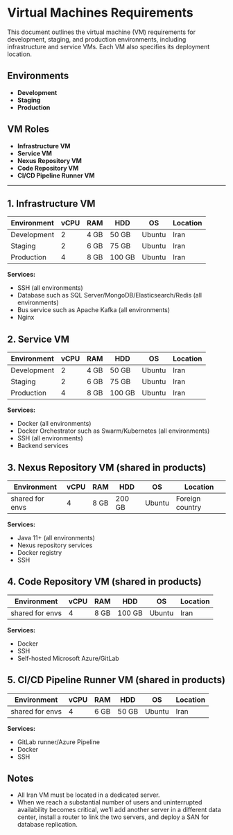 # Virtual Machines Requirements

This document outlines the virtual machine (VM) requirements for development, staging, and production environments, including infrastructure and service VMs. Each VM also specifies its deployment location.

## Environments

- **Development**
- **Staging**
- **Production**

## VM Roles

- **Infrastructure VM**
- **Service VM**
- **Nexus Repository VM**
- **Code Repository VM**
- **CI/CD Pipeline Runner VM**

---

## 1. Infrastructure VM

| Environment | vCPU | RAM  | HDD    | OS     | Location |
| ----------- | ---- | ---- | ------ | ------ | -------- |
| Development | 2    | 4 GB | 50 GB  | Ubuntu | Iran     |
| Staging     | 2    | 6 GB | 75 GB  | Ubuntu | Iran     |
| Production  | 4    | 8 GB | 100 GB | Ubuntu | Iran     |

**Services:**

- SSH (all environments)
- Database such as SQL Server/MongoDB/Elasticsearch/Redis (all environments)
- Bus service such as Apache Kafka (all environments)
- Nginx

## 2. Service VM

| Environment | vCPU | RAM  | HDD    | OS     | Location |
| ----------- | ---- | ---- | ------ | ------ | -------- |
| Development | 2    | 4 GB | 50 GB  | Ubuntu | Iran     |
| Staging     | 2    | 6 GB | 75 GB  | Ubuntu | Iran     |
| Production  | 4    | 8 GB | 100 GB | Ubuntu | Iran     |

**Services:**

- Docker (all environments)
- Docker Orchestrator such as Swarm/Kubernetes (all environments)
- SSH (all environments)
- Backend services

## 3. Nexus Repository VM (shared in products)

| Environment     | vCPU | RAM  | HDD    | OS     | Location        |
| --------------- | ---- | ---- | ------ | ------ | --------------- |
| shared for envs | 4    | 8 GB | 200 GB | Ubuntu | Foreign country |

**Services:**

- Java 11+ (all environments)
- Nexus repository services
- Docker registry
- SSH

## 4. Code Repository VM (shared in products)

| Environment     | vCPU | RAM  | HDD    | OS     | Location |
| --------------- | ---- | ---- | ------ | ------ | -------- |
| shared for envs | 4    | 8 GB | 100 GB | Ubuntu | Iran     |

**Services:**

- Docker
- SSH
- Self-hosted Microsoft Azure/GitLab

## 5. CI/CD Pipeline Runner VM (shared in products)

| Environment     | vCPU | RAM  | HDD   | OS     | Location |
| --------------- | ---- | ---- | ----- | ------ | -------- |
| shared for envs | 4    | 6 GB | 50 GB | Ubuntu | Iran     |

**Services:**

- GitLab runner/Azure Pipeline
- Docker
- SSH

## Notes  

- All Iran VM must be located in a dedicated server.
- When we reach a substantial number of users and uninterrupted availability becomes critical, we’ll add another server in a different data center, install a router to link the two servers, and deploy a SAN for database replication.
